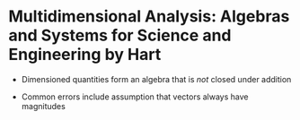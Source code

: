 # Multidimensional Analysis: Algebras and Systems for Science and Engineering by Hart

- Dimensioned quantities form an algebra that is *not* closed under addition

- Common errors include assumption that vectors always have magnitudes
